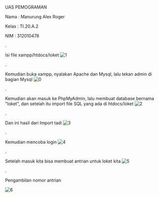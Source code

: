 UAS PEMOGRAMAN

Nama  : Manurung Alex Roger

Kelas : TI.20.A.2

NIM   : 312010478

.

Isi file xampp/htdocs/loket
![1](https://user-images.githubusercontent.com/101391579/177779195-decfb345-7d2c-4972-b578-05f1a642a3f7.png)

.

Kemudian buka xampp, nyalakan Apache dan Mysql, lalu tekan admin di bagian Mysql
![0](https://user-images.githubusercontent.com/101391579/177778992-0ebbacce-845d-4b50-8ca5-59b880c3d8d9.png)

.

Kemudian akan masuk ke PhpMyAdmin, lalu membuat database bernama "loket", dan setelah itu import file SQL yang ada di htdocs/loket
![2](https://user-images.githubusercontent.com/101391579/177772748-5952a816-1b8f-4265-b087-ef0c704a1c2c.png)

.

Dan ini hasil dari Import tadi
![3](https://user-images.githubusercontent.com/101391579/177772754-d1796434-ffa4-4fd7-a09e-a3d492bfcba6.png)

.

Kemudian mencoba login 
![4](https://user-images.githubusercontent.com/101391579/177772773-da58ec95-2e68-4b30-8bdc-8da23c972091.png)

.

Setelah masuk kita bisa membuat antrian untuk loket kita
![5](https://user-images.githubusercontent.com/101391579/177772800-4af8fc75-0790-4d05-bba0-7061fcf683a8.png)

.

Pengambilan nomor antrian

![6](https://user-images.githubusercontent.com/101391579/177772820-d5508a2e-8c33-4e96-8920-6e2cb67d94bf.png)
